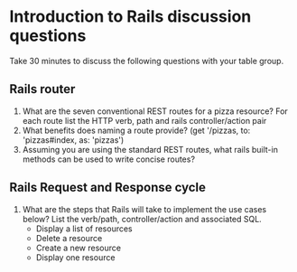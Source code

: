 # Introduction to Rails discussion questions
Take 30 minutes to discuss the following questions with your table group.

## Rails router
1. What are the seven conventional REST routes for a pizza resource? For each route list the HTTP verb, path and rails controller/action pair
2. What benefits does naming a route provide? (get '/pizzas, to: 'pizzas#index, as: 'pizzas')
3. Assuming you are using the standard REST routes, what rails built-in methods can be used to write concise routes?

## Rails Request and Response cycle
1. What are the steps that Rails will take to implement the use cases below? List the verb/path, controller/action and associated SQL.
    - Display a list of resources
    - Delete a resource
    - Create a new resource
    - Display one resource
